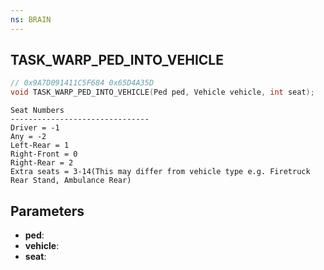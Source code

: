 ```yaml
---
ns: BRAIN
---
```

## TASK_WARP_PED_INTO_VEHICLE

```c
// 0x9A7D091411C5F684 0x65D4A35D
void TASK_WARP_PED_INTO_VEHICLE(Ped ped, Vehicle vehicle, int seat);
```

```
Seat Numbers  
-------------------------------  
Driver = -1  
Any = -2  
Left-Rear = 1  
Right-Front = 0  
Right-Rear = 2  
Extra seats = 3-14(This may differ from vehicle type e.g. Firetruck Rear Stand, Ambulance Rear)  
```

## Parameters
* **ped**: 
* **vehicle**: 
* **seat**: 

